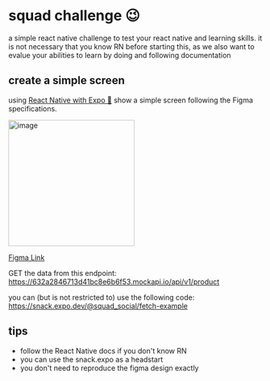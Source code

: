 # squad challenge 😉
a simple react native challenge to test your react native and learning skills. it is not necessary that you know RN before starting this, as we also want to evalue your abilities to learn by doing and following documentation

## create a simple screen

using [React Native with Expo 🚀](https://reactnative.dev/docs/getting-started) show a simple screen following the Figma specifications. 


<img width="250" alt="image" src="https://user-images.githubusercontent.com/830261/191360935-874623d2-b6d0-4d4f-b1b2-1499d44b51ae.png">

[Figma Link](https://www.figma.com/proto/QNOgN6O9MHNlWdX6oAXy4T/Untitled?page-id=0%3A1&node-id=1%3A3&viewport=-57%2C395%2C0.78&scaling=scale-down)

GET the data from this endpoint: https://632a2846713d41bc8e6b6f53.mockapi.io/api/v1/product

you can (but is not restricted to) use the following code:
https://snack.expo.dev/@squad_social/fetch-example




## tips
- follow the React Native docs if you don't know RN
- you can use the snack.expo as a headstart
- you don't need to reproduce the figma design exactly
